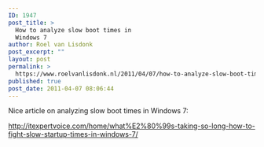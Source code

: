 ```yaml
---
ID: 1947
post_title: >
  How to analyze slow boot times in
  Windows 7
author: Roel van Lisdonk
post_excerpt: ""
layout: post
permalink: >
  https://www.roelvanlisdonk.nl/2011/04/07/how-to-analyze-slow-boot-times-in-windows-7/
published: true
post_date: 2011-04-07 08:06:44
---
```

<p>Nice article on analyzing slow boot times in Windows 7: </p>  <p><a href="http://itexpertvoice.com/home/what%E2%80%99s-taking-so-long-how-to-fight-slow-startup-times-in-windows-7/">http://itexpertvoice.com/home/what%E2%80%99s-taking-so-long-how-to-fight-slow-startup-times-in-windows-7/</a></p>